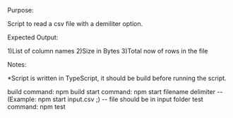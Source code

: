 Purpose:

Script to read a csv file with a demiliter option.

Expected Output:

1)List of column names
2)Size in Bytes
3)Total now of rows in the file

Notes:

*Script is written in TypeScript, it should be build before running the script.

build command: npm build
start command: npm start filename delimiter -- (Example: npm start input.csv ;) -- file should be in input folder
test command: npm test